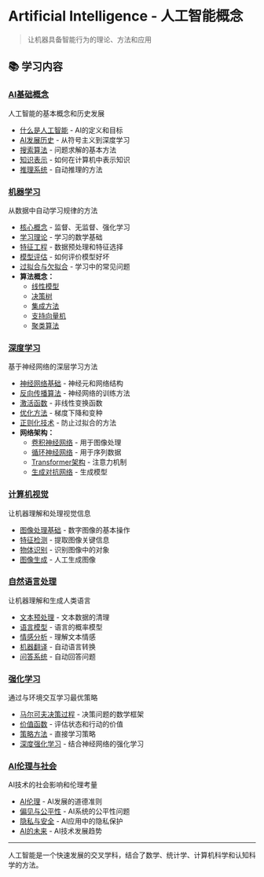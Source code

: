 # Artificial Intelligence - 人工智能概念

> 让机器具备智能行为的理论、方法和应用

## 📚 学习内容

### [AI基础概念](fundamentals/)
人工智能的基本概念和历史发展

- [什么是人工智能](fundamentals/what-is-ai.md) - AI的定义和目标
- [AI发展历史](fundamentals/ai-history.md) - 从符号主义到深度学习
- [搜索算法](fundamentals/search-algorithms.md) - 问题求解的基本方法
- [知识表示](fundamentals/knowledge-representation.md) - 如何在计算机中表示知识
- [推理系统](fundamentals/reasoning-systems.md) - 自动推理的方法

### [机器学习](machine-learning/)
从数据中自动学习规律的方法

- [核心概念](machine-learning/core-concepts.md) - 监督、无监督、强化学习
- [学习理论](machine-learning/learning-theory.md) - 学习的数学基础
- [特征工程](machine-learning/feature-engineering.md) - 数据预处理和特征选择
- [模型评估](machine-learning/model-evaluation.md) - 如何评价模型好坏
- [过拟合与欠拟合](machine-learning/overfitting-underfitting.md) - 学习中的常见问题
- **算法概念：**
  - [线性模型](machine-learning/algorithms/linear-models.md)
  - [决策树](machine-learning/algorithms/decision-trees.md)
  - [集成方法](machine-learning/algorithms/ensemble-methods.md)
  - [支持向量机](machine-learning/algorithms/svm.md)
  - [聚类算法](machine-learning/algorithms/clustering.md)

### [深度学习](deep-learning/)
基于神经网络的深层学习方法

- [神经网络基础](deep-learning/neural-networks.md) - 神经元和网络结构
- [反向传播算法](deep-learning/backpropagation.md) - 神经网络的训练方法
- [激活函数](deep-learning/activation-functions.md) - 非线性变换函数
- [优化方法](deep-learning/optimization.md) - 梯度下降和变种
- [正则化技术](deep-learning/regularization.md) - 防止过拟合的方法
- **网络架构：**
  - [卷积神经网络](deep-learning/architectures/cnn.md) - 用于图像处理
  - [循环神经网络](deep-learning/architectures/rnn-lstm.md) - 用于序列数据
  - [Transformer架构](deep-learning/architectures/transformers.md) - 注意力机制
  - [生成对抗网络](deep-learning/architectures/gans.md) - 生成模型

### [计算机视觉](computer-vision/)
让机器理解和处理视觉信息

- [图像处理基础](computer-vision/image-processing.md) - 数字图像的基本操作
- [特征检测](computer-vision/feature-detection.md) - 提取图像关键信息
- [物体识别](computer-vision/object-recognition.md) - 识别图像中的对象
- [图像生成](computer-vision/image-generation.md) - 人工生成图像

### [自然语言处理](natural-language-processing/)
让机器理解和生成人类语言

- [文本预处理](natural-language-processing/text-preprocessing.md) - 文本数据的清理
- [语言模型](natural-language-processing/language-models.md) - 语言的概率模型
- [情感分析](natural-language-processing/sentiment-analysis.md) - 理解文本情感
- [机器翻译](natural-language-processing/machine-translation.md) - 自动语言转换
- [问答系统](natural-language-processing/question-answering.md) - 自动回答问题

### [强化学习](reinforcement-learning/)
通过与环境交互学习最优策略

- [马尔可夫决策过程](reinforcement-learning/mdp.md) - 决策问题的数学框架
- [价值函数](reinforcement-learning/value-functions.md) - 评估状态和行动的价值
- [策略方法](reinforcement-learning/policy-methods.md) - 直接学习策略
- [深度强化学习](reinforcement-learning/deep-rl.md) - 结合神经网络的强化学习

### [AI伦理与社会](ethics-and-society/)
AI技术的社会影响和伦理考量

- [AI伦理](ethics-and-society/ai-ethics.md) - AI发展的道德准则
- [偏见与公平性](ethics-and-society/bias-fairness.md) - AI系统的公平性问题
- [隐私与安全](ethics-and-society/privacy-security.md) - AI应用中的隐私保护
- [AI的未来](ethics-and-society/future-of-ai.md) - AI技术发展趋势

---

人工智能是一个快速发展的交叉学科，结合了数学、统计学、计算机科学和认知科学的方法。